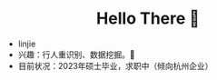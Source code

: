 <h1 align="center"> Hello There 👋 </h1>


* linjie
* 兴趣：行人重识别、数据挖掘。🤔
* 目前状况：2023年硕士毕业，求职中（倾向杭州企业）

  

